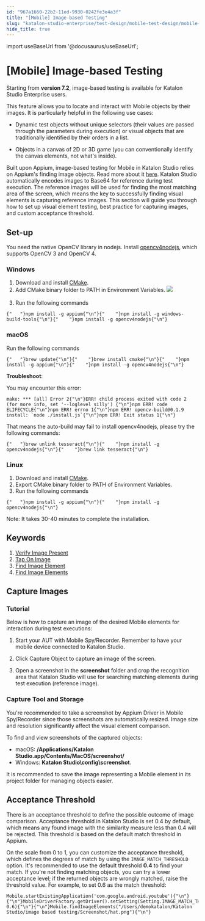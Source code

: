 ```yaml
---
id: "967a1660-22b2-11ed-9930-0242fe3e4a3f"
title: "[Mobile] Image-based Testing"
slug: "katalon-studio-enterprise/test-design/mobile-test-design/mobile-test-objects/mobile-image-based-testing"
hide_title: true
---
```

import useBaseUrl from '@docusaurus/useBaseUrl';

    

# <a id="id" class="anchor_top_offset"/><a id="ariaid-title1" class="anchor_top_offset"/>[Mobile] Image-based Testing

    
      
<p xmlns="http://www.w3.org/1999/xhtml" className="p">Starting from <strong className="ph b">version 7.2</strong>, image-based testing   is available for Katalon Studio Enterprise users.</p> 
      
<p xmlns="http://www.w3.org/1999/xhtml" className="p">This feature allows you to locate and interact with Mobile   objects by their images. It is particularly helpful in the   following use cases:</p> 
      
<ul xmlns="http://www.w3.org/1999/xhtml" className="ul">   <li className="li">     <p className="p">Dynamic test objects without unique selectors (their values are       passed through the parameters during execution) or visual objects       that are traditionally identified by their orders in a list.</p>   </li>   <li className="li">     <p className="p">Objects in a canvas of 2D or 3D game (you can conventionally       identify the canvas elements, not what's inside).</p>   </li> </ul> 
      
<p xmlns="http://www.w3.org/1999/xhtml" className="p">Built upon Appium, image-based testing for Mobile in Katalon   Studio relies on Appium's finding image objects. Read more about it   <a className="xref j-external-link" href="http://appium.io/docs/en/advanced-concepts/image-elements/" target="_blank">here</a>.   Katalon Studio automatically encodes images to Base64 for reference   during test execution. The reference images will be used for   finding the most matching area of the screen, which means the key   to successfully finding visual elements is capturing reference   images. This section will guide you through how to set up visual   element testing, best practice for capturing images, and custom   acceptance threshold.</p> 
    
  
    

## <a id="id_1" class="anchor_top_offset"/>Set-up

    
      
<p xmlns="http://www.w3.org/1999/xhtml" className="p">You need the native OpenCV library in nodejs. Install <a className="xref j-external-link" href="https://www.npmjs.com/package/opencv4nodejs" target="_blank">opencv4nodejs</a>,   which supports OpenCV 3 and OpenCV 4.</p> 
    
              
      

### <a id="id_2" class="anchor_top_offset"/>Windows

      
        
<ol xmlns="http://www.w3.org/1999/xhtml" className="ol">   <li className="li">Download and install <a className="xref j-external-link" href="https://cmake.org/download/" target="_blank">CMake</a>.</li>   <li className="li">Add CMake binary folder to PATH in Environment Variables. <img className="image" src={useBaseUrl("https://github.com/katalon-studio/docs-images/raw/master/katalon-studio/docs/mobile-image-based-testing.md/cmake-windows.png")} /><br /><br />   </li>   <li className="li">Run the following commands</li> </ol> 
                  
<pre xmlns="http://www.w3.org/1999/xhtml" className="pre codeblock"><code>{"   "}npm install -g appium{"\n"}{"    "}npm install -g windows-build-tools{"\n"}{"    "}npm install -g opencv4nodejs{"\n"}</code></pre> 
              
    
      

### <a id="id_3" class="anchor_top_offset"/>macOS

      
        
<p xmlns="http://www.w3.org/1999/xhtml" className="p">Run the following commands</p> 
                  
<pre xmlns="http://www.w3.org/1999/xhtml" className="pre codeblock"><code>{"   "}brew update{"\n"}{"    "}brew install cmake{"\n"}{"    "}npm install -g appium{"\n"}{"    "}npm install -g opencv4nodejs{"\n"}</code></pre> 
                
<p xmlns="http://www.w3.org/1999/xhtml" className="p">   <strong className="ph b">Troubleshoot</strong>:</p> 
        
<p xmlns="http://www.w3.org/1999/xhtml" className="p">You may encounter this error:</p> 
                  
<pre xmlns="http://www.w3.org/1999/xhtml" className="pre codeblock"><code>make: *** [all] Error 2{"\n"}ERR! child process exited with code 2 (for more info, set '--loglevel silly') {"\n"}npm ERR! code ELIFECYCLE{"\n"}npm ERR! errno 1{"\n"}npm ERR! opencv-build@0.1.9 install: `node ./install.js`{"\n"}npm ERR! Exit status 1{"\n"}</code></pre> 
                
<p xmlns="http://www.w3.org/1999/xhtml" className="p">That means the auto-build may fail to install opencv4nodejs,   please try the following commands:</p> 
                  
<pre xmlns="http://www.w3.org/1999/xhtml" className="pre codeblock"><code>{"   "}brew unlink tesseract{"\n"}{"    "}npm install -g opencv4nodejs{"\n"}{"    "}brew link tesseract{"\n"}</code></pre> 
              
    

### <a id="id_4" class="anchor_top_offset"/>Linux

<ol xmlns="http://www.w3.org/1999/xhtml" className="ol"><li className="li">Download and install <a className="xref j-external-link" href="https://cmake.org/download/" target="_blank">CMake</a>.</li><li className="li">Export CMake binary folder to PATH of Environment     Variables.</li><li className="li">Run the following commands</li></ol> 
<pre xmlns="http://www.w3.org/1999/xhtml" className="pre codeblock"><code>{"   "}npm install -g appium{"\n"}{"    "}npm install -g opencv4nodejs{"\n"}</code></pre> 
<div xmlns="http://www.w3.org/1999/xhtml" className="note note note_note"><span className="note__title">Note:</span>  It takes 30-40 minutes to complete the installation.
</div>
    

## <a id="id_5" class="anchor_top_offset"/>Keywords

    
      
<ol xmlns="http://www.w3.org/1999/xhtml" className="ol">   <li className="li">     <a className="xref" href="/docs/legacy/katalon-studio-enterprise/keywords/mobile-keywords/mobile-verify-image-present">Verify       Image Present</a>   </li>   <li className="li">     <a className="xref" href="/docs/legacy/katalon-studio-enterprise/keywords/mobile-keywords/mobile-tap-on-image">Tap       On Image</a>   </li>   <li className="li">     <a className="xref" href="/docs/legacy/katalon-studio-enterprise/keywords/mobile-keywords/mobile-find-image-element">Find       Image Element</a>   </li>   <li className="li">     <a className="xref" href="/docs/legacy/katalon-studio-enterprise/keywords/mobile-keywords/mobile-find-image-elements">Find       Image Elements</a>   </li> </ol> 
    
  
    

## <a id="id_6" class="anchor_top_offset"/>Capture Images

    
          

### <a id="id_7" class="anchor_top_offset"/>Tutorial

<p xmlns="http://www.w3.org/1999/xhtml" className="p">Below is how to capture an image of the desired Mobile elements for interaction during test executions:</p> 
<ol xmlns="http://www.w3.org/1999/xhtml" className="ol"><li className="li">     <p className="p">Start your AUT with Mobile Spy/Recorder. Remember to have your mobile device connected to Katalon Studio.</p>   </li><li className="li">     <p className="p">Click <span className="ph uicontrol">Capture Object</span> to capture an image of the screen.</p>   </li><li className="li">     <p className="p">Open a screenshot in the <strong className="ph b">screenshot</strong> folder and crop the recognition area that Katalon Studio will use for searching matching elements during test execution (reference image).</p>   </li></ol> 
      

### <a id="id_8" class="anchor_top_offset"/>Capture Tool and Storage

      
        
<p xmlns="http://www.w3.org/1999/xhtml" className="p">You're recommended to take a screenshot by Appium Driver in   Mobile Spy/Recorder since those screenshots are automatically   resized. Image size and resolution significantly affect the visual   element comparison.</p> 
        
<p xmlns="http://www.w3.org/1999/xhtml" className="p">To find and view screenshots of the captured objects:</p> 
        
<ul xmlns="http://www.w3.org/1999/xhtml" className="ul">   <li className="li">macOS: <strong className="ph b">/Applications/Katalon       Studio.app/Contents/MacOS/screenshot/</strong>   </li>   <li className="li">Windows: <strong className="ph b">Katalon       Studio\config\screenshot</strong>.</li> </ul> 
        
<p xmlns="http://www.w3.org/1999/xhtml" className="p">It is recommended to save the image representing a Mobile   element in its project folder for managing objects easier.</p> 
      
    
    

## <a id="id_9" class="anchor_top_offset"/>Acceptance Threshold

    
      
<p xmlns="http://www.w3.org/1999/xhtml" className="p">There is an acceptance threshold to define the possible outcome   of image comparison. Acceptance threshold in Katalon Studio is set   0.4 by default, which means any found image with the similarity   measure less than 0.4 will be rejected. This threshold is based on   the default match threshold in Appium.</p> 
      
<p xmlns="http://www.w3.org/1999/xhtml" className="p">On the scale from 0 to 1, you can customize the acceptance   threshold, which defines the degrees of match by using the   <code className="ph codeph">IMAGE_MATCH_THRESHOLD</code> option. It's recommended to use   the default threshold <strong className="ph b">0.4</strong> to find your match. If   you're not finding matching objects, you can try a lower acceptance   level; if the returned objects are wrongly matched, raise the   threshold value. For example, to set 0.6 as the match   threshold:</p> 
              
<pre xmlns="http://www.w3.org/1999/xhtml" className="pre codeblock"><code>Mobile.startExistingApplication('com.google.android.youtube'){"\n"}{"\n"}MobileDriverFactory.getDriver().setSetting(Setting.IMAGE_MATCH_THRESHOLD, 0.6){"\n"}{"\n"}Mobile.findImageElements("/Users/demokatalon/Katalon Studio/image based testing/Screenshot/hat.png"){"\n"}</code></pre> 
          
  
